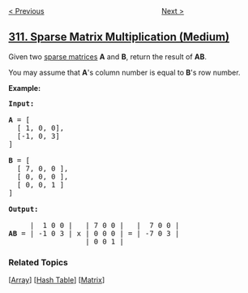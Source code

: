 <!--|This file generated by command(leetcode description); DO NOT EDIT.    |-->
<!--+----------------------------------------------------------------------+-->
<!--|@author    awesee <openset.wang@gmail.com>                           |-->
<!--|@link      https://github.com/awesee                                 |-->
<!--|@home      https://github.com/awesee/leetcode                        |-->
<!--+----------------------------------------------------------------------+-->

[< Previous](../minimum-height-trees "Minimum Height Trees")
　　　　　　　　　　　　　　　　
[Next >](../burst-balloons "Burst Balloons")

## [311. Sparse Matrix Multiplication (Medium)](https://leetcode.com/problems/sparse-matrix-multiplication "稀疏矩阵的乘法")

<p>Given two <a href="https://en.wikipedia.org/wiki/Sparse_matrix" target="_blank">sparse matrices</a> <b>A</b> and <b>B</b>, return the result of <b>AB</b>.</p>

<p>You may assume that <b>A</b>&#39;s column number is equal to <b>B</b>&#39;s row number.</p>

<p><b>Example:</b></p>

<pre>
<b>Input:

</b><strong>A</strong> = [
  [ 1, 0, 0],
  [-1, 0, 3]
]

<strong>B</strong> = [
  [ 7, 0, 0 ],
  [ 0, 0, 0 ],
  [ 0, 0, 1 ]
]

<strong>Output:</strong>

     |  1 0 0 |   | 7 0 0 |   |  7 0 0 |
<b>AB</b> = | -1 0 3 | x | 0 0 0 | = | -7 0 3 |
                  | 0 0 1 |
</pre>

### Related Topics
  [[Array](../../tag/array/README.md)]
  [[Hash Table](../../tag/hash-table/README.md)]
  [[Matrix](../../tag/matrix/README.md)]
